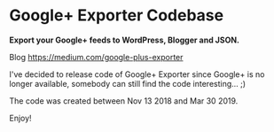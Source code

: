 # Google+ Exporter Codebase

**Export your Google+ feeds to WordPress, Blogger and JSON.**

Blog https://medium.com/google-plus-exporter

I've decided to release code of Google+ Exporter since Google+ is no longer available, somebody can still find the code interesting... ;)

The code was created between Nov 13 2018 and Mar 30 2019.

Enjoy!
